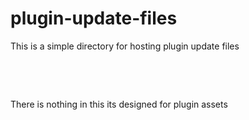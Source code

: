 plugin-update-files
===================

This is a simple directory for hosting plugin update files

 

 

There is nothing in this its designed for plugin assets
